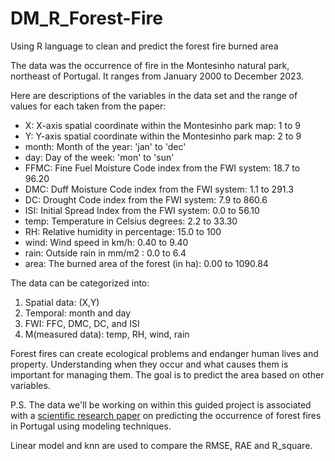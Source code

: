 # DM_R_Forest-Fire
Using R language to clean and predict the forest fire burned area

The data was the occurrence of fire in the Montesinho natural park, northeast of Portugal. It ranges from January 2000 to December 2023. 

Here are descriptions of the variables in the data set and the range of values for each taken from the paper:

* X: X-axis spatial coordinate within the Montesinho park map: 1 to 9
* Y: Y-axis spatial coordinate within the Montesinho park map: 2 to 9
* month: Month of the year: 'jan' to 'dec'
* day: Day of the week: 'mon' to 'sun'
* FFMC: Fine Fuel Moisture Code index from the FWI system: 18.7 to 96.20
* DMC: Duff Moisture Code index from the FWI system: 1.1 to 291.3
* DC: Drought Code index from the FWI system: 7.9 to 860.6
* ISI: Initial Spread Index from the FWI system: 0.0 to 56.10
* temp: Temperature in Celsius degrees: 2.2 to 33.30
* RH: Relative humidity in percentage: 15.0 to 100
* wind: Wind speed in km/h: 0.40 to 9.40
* rain: Outside rain in mm/m2 : 0.0 to 6.4
* area: The burned area of the forest (in ha): 0.00 to 1090.84

The data can be categorized into:

1. Spatial data: (X,Y)
2. Temporal: month and day
3. FWI: FFC, DMC, DC, and ISI
4. M(measured data): temp, RH, wind, rain

Forest fires can create ecological problems and endanger human lives and property. Understanding when they occur and what causes them is important for managing them. The goal is to predict the area based on other variables.

P.S. The data we'll be working on within this guided project is associated with a [scientific research paper](chrome-extension://efaidnbmnnnibpcajpcglclefindmkaj/http://www3.dsi.uminho.pt/pcortez/fires.pdf) on predicting the occurrence of forest fires in Portugal using modeling techniques.

Linear model and knn are used to compare the RMSE, RAE and R_square.
